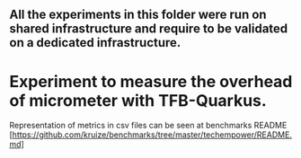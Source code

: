 ## All the experiments in this folder were run on shared infrastructure and require to be validated on a dedicated infrastructure.

# Experiment to measure the overhead of micrometer with TFB-Quarkus.
Representation of metrics in csv files can be seen at benchmarks README [https://github.com/kruize/benchmarks/tree/master/techempower/README.md]


